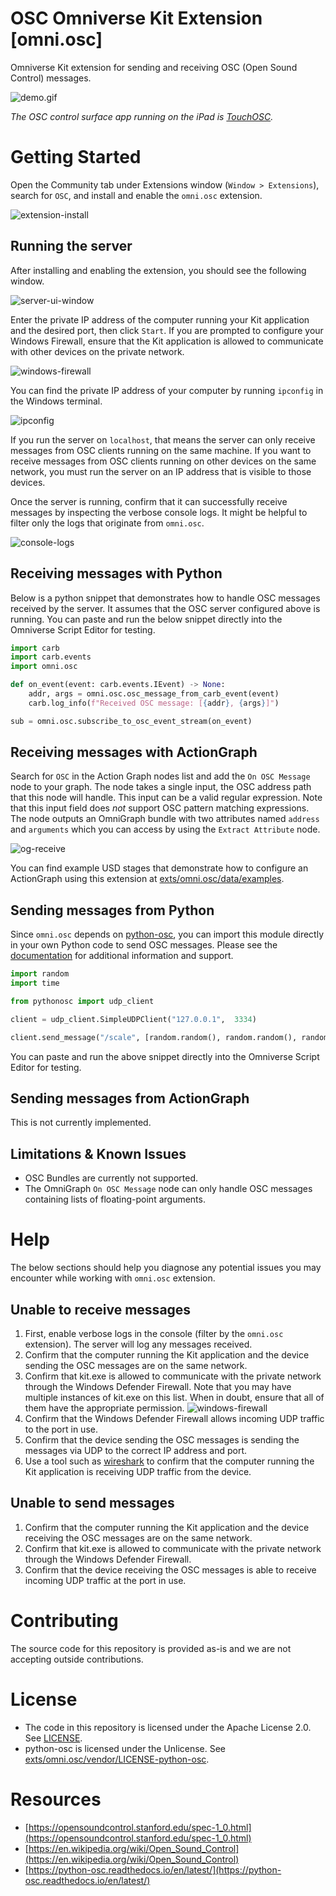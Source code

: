 # OSC Omniverse Kit Extension [omni.osc]

Omniverse Kit extension for sending and receiving OSC (Open Sound Control) messages.

![demo.gif](/docs/images/demo.gif)

*The OSC control surface app running on the iPad is [TouchOSC](https://hexler.net/touchosc).*

# Getting Started

Open the Community tab under Extensions window (`Window > Extensions`), search for `OSC`, and install and enable the `omni.osc` extension.

![extension-install](/docs/images/extension-install.png)

## Running the server

After installing and enabling the extension, you should see the following window.

![server-ui-window](/docs/images/server-ui-window.png)

Enter the private IP address of the computer running your Kit application and the desired port, then click `Start`. If you are prompted to configure your Windows Firewall, ensure that the Kit application is allowed to communicate with other devices on the private network.

![windows-firewall](/docs/images/osc-start-windows-security-alert.png)

You can find the private IP address of your computer by running `ipconfig` in the Windows terminal.

![ipconfig](/docs/images/ipconfig.png)

If you run the server on `localhost`, that means the server can only receive messages from OSC clients running on the same machine. If you want to receive messages from OSC clients running on other devices on the same network, you must run the server on an IP address that is visible to those devices.

Once the server is running, confirm that it can successfully receive messages by inspecting the verbose console logs. It might be helpful to filter only the logs that originate from `omni.osc`.

![console-logs](/docs/images/console-logs.png)

## Receiving messages with Python

Below is a python snippet that demonstrates how to handle OSC messages received by the server. It assumes that the OSC server configured above is running. You can paste and run the below snippet directly into the Omniverse Script Editor for testing.

```python
import carb
import carb.events
import omni.osc

def on_event(event: carb.events.IEvent) -> None:
    addr, args = omni.osc.osc_message_from_carb_event(event)
    carb.log_info(f"Received OSC message: [{addr}, {args}]")

sub = omni.osc.subscribe_to_osc_event_stream(on_event)
```

## Receiving messages with ActionGraph

Search for `OSC` in the Action Graph nodes list and add the `On OSC Message` node to your graph. The node takes a single input,
the OSC address path that this node will handle. This input can be a valid regular expression. Note that this input field does *not* support
OSC pattern matching expressions. The node outputs an OmniGraph bundle with two attributes named `address` and `arguments` which you
can access by using the `Extract Attribute` node.

![og-receive](/docs/images/og-receive.png)

You can find example USD stages that demonstrate how to configure an ActionGraph using this extension at [exts/omni.osc/data/examples](/exts/omni.osc/data/examples).

## Sending messages from Python

Since `omni.osc` depends on [python-osc](https://pypi.org/project/python-osc/), you can import this module directly in
your own Python code to send OSC messages. Please see the [documentation](https://python-osc.readthedocs.io/en/latest/) for additional
information and support.

```python
import random
import time

from pythonosc import udp_client

client = udp_client.SimpleUDPClient("127.0.0.1",  3334)

client.send_message("/scale", [random.random(), random.random(), random.random()])
```

You can paste and run the above snippet directly into the Omniverse Script Editor for testing.

## Sending messages from ActionGraph

This is not currently implemented.

## Limitations & Known Issues

- OSC Bundles are currently not supported.
- The OmniGraph `On OSC Message` node can only handle OSC messages containing lists of floating-point arguments.

# Help

The below sections should help you diagnose any potential issues you may encounter while working with `omni.osc` extension.

## Unable to receive messages

1. First, enable verbose logs in the console (filter by the `omni.osc` extension). The server will log any messages received.
2. Confirm that the computer running the Kit application and the device sending the OSC messages are on the same network.
3. Confirm that kit.exe is allowed to communicate with the private network through the Windows Defender Firewall. Note that
you may have multiple instances of kit.exe on this list. When in doubt, ensure that all of them have the appropriate permission.
![windows-firewall](/docs/images/windows-firewall.png)
4. Confirm that the Windows Defender Firewall allows incoming UDP traffic to the port in use.
5. Confirm that the device sending the OSC messages is sending the messages via UDP to the correct IP address and port.
6. Use a tool such as [wireshark](https://www.wireshark.org/) to confirm that the computer running the Kit application is receiving UDP traffic from the device.

## Unable to send messages

1. Confirm that the computer running the Kit application and the device receiving the OSC messages are on the same network.
2. Confirm that kit.exe is allowed to communicate with the private network through the Windows Defender Firewall.
3. Confirm that the device receiving the OSC messages is able to receive incoming UDP traffic at the port in use.

# Contributing

The source code for this repository is provided as-is and we are not accepting outside contributions.

# License

- The code in this repository is licensed under the Apache License 2.0. See [LICENSE](/LICENSE).
- python-osc is licensed under the Unlicense. See [exts/omni.osc/vendor/LICENSE-python-osc](/exts/omni.osc/vendor/LICENSE-python-osc).

# Resources

- [https://opensoundcontrol.stanford.edu/spec-1_0.html](https://opensoundcontrol.stanford.edu/spec-1_0.html)
- [https://en.wikipedia.org/wiki/Open_Sound_Control](https://en.wikipedia.org/wiki/Open_Sound_Control)
- [https://python-osc.readthedocs.io/en/latest/](https://python-osc.readthedocs.io/en/latest/)

